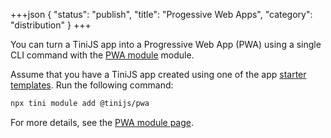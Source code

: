 +++json
{
  "status": "publish",
  "title": "Progessive Web Apps",
  "category": "distribution"
}
+++

You can turn a TiniJS app into a Progressive Web App (PWA) using a single CLI command with the [PWA module](/module/pwa) module.

Assume that you have a TiniJS app created using one of the app [starter templates](/framework/starter). Run the following command:

```bash
npx tini module add @tinijs/pwa
```

For more details, see the [PWA module page](/module/pwa).
